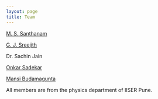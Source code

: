 ```yaml
---
layout: page
title: Team
---
```


<a href="http://www.iiserpune.ac.in/~santh/index.html"> M. S. Santhanam </a>

<a href="http://www.iiserpune.ac.in/~sreejith/index.html"> G. J. Sreejith </a>

Dr. Sachin Jain

<a href="https://www.researchgate.net/profile/Onkar-Sadekar"> Onkar Sadekar </a>

<a href="https://buda-magenta.github.io/"> Mansi Budamagunta </a>

All members are from the physics department of IISER Pune.

